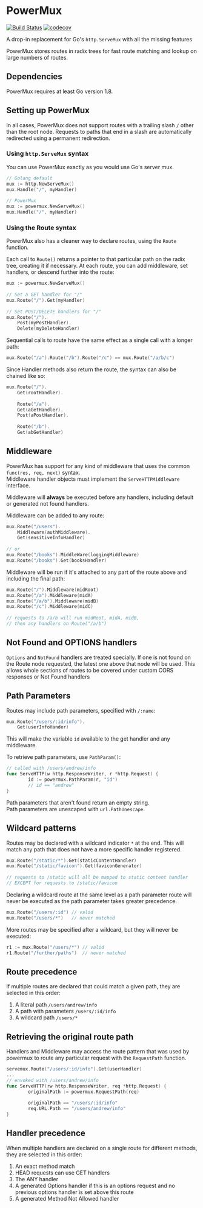 # PowerMux

[![Build Status](https://travis-ci.org/AndrewBurian/powermux.svg?branch=master)](https://travis-ci.org/AndrewBurian/powermux)
[![codecov](https://codecov.io/gh/AndrewBurian/powermux/branch/master/graph/badge.svg)](https://codecov.io/gh/AndrewBurian/powermux)


A drop-in replacement for Go's `http.ServeMux` with all the missing features

PowerMux stores routes in radix trees for fast route matching and lookup on large numbers of routes.

## Dependencies

PowerMux requires at least Go version 1.8.

## Setting up PowerMux

In all cases, PowerMux does not support routes with a trailing slash `/` other than the root node.
Requests to paths that end in a slash are automatically redirected using a permanent redirection.

### Using `http.ServeMux` syntax

You can use PowerMux exactly as you would use Go's server mux.

```go
// Golang default
mux := http.NewServeMux()
mux.Handle("/", myHandler)
  
// PowerMux
mux := powermux.NewServeMux()
mux.Handle("/", myHandler)
```

### Using the Route syntax

PowerMux also has a cleaner way to declare routes, using the `Route` function.

Each call to `Route()` returns a pointer to that particular path on the radix tree, creating it if necessary.
At each route, you can add middleware, set handlers, or descend further into the route:

```go
mux := powermux.NewServeMux()
 
// Set a GET handler for "/"
mux.Route("/").Get(myHandler)
 
// Set POST/DELETE handlers for "/"
mux.Route("/").
    Post(myPostHandler).
    Delete(myDeleteHandler)
```

Sequential calls to route have the same effect as a single call with a longer path:

```go
mux.Route("/a").Route("/b").Route("/c") == mux.Route("/a/b/c")
```

Since Handler methods also return the route, the syntax can also be chained like so:

```go
mux.Route("/").
    Get(rootHandler).
    
    Route("/a").
    Get(aGetHandler).
    Post(aPostHandler).
    
    Route("/b").
    Get(abGetHandler)
```

## Middleware

PowerMux has support for any kind of middleware that uses the common `func(res, req, next)` syntax.  
Middleware handler objects must implement the `ServeHTTPMiddleware` interface.

Middleware will **always** be executed before any handlers, including default or generated not found handlers.

Middleware can be added to any route:

```go
mux.Route("/users").
    Middleware(authMiddleware).
    Get(sensitiveInfoHandler)
    
// or
mux.Route("/books").MiddleWare(loggingMiddleware)
mux.Route("/books").Get(booksHandler)
```

Middleware will be run if it's attached to any part of the route above and including the final path:

```go
mux.Route("/").Middleware(midRoot)
mux.Route("/a").Middleware(midA)
mux.Route("/a/b").Middleware(midB)
mux.Route("/c").Middleware(midC)
 
// requests to /a/b will run midRoot, midA, midB, 
// then any handlers on Route("/a/b")
```

## Not Found and OPTIONS handlers

`Options` and `NotFound` handlers are treated specially. If one is not found on the Route node requested, 
the latest one above that node will be used. This allows whole sections of routes to be covered under custom CORS
responses or Not Found handlers

## Path Parameters

Routes may include path parameters, specified with `/:name`:

```go
mux.Route("/users/:id/info").
    Get(userInfoHander)
```

This will make the variable `id` available to the get handler and any middleware.  

To retrieve path parameters, use `PathParam()`:

```go
// called with /users/andrew/info
func ServeHTTP(w http.ResponseWriter, r *http.Request) {
        id := powermux.PathParam(r, "id")
        // id == "andrew"
}
```

Path parameters that aren't found return an empty string.  
Path parameters are unescaped with `url.PathUnescape`.

## Wildcard patterns
Routes may be declared with a wildcard indicator `*` at the end. 
This will match any path that does not have a more specific handler registered.

```go
mux.Route("/static/*").Get(staticContentHandler)
mux.Route("/static/favicon").Get(faviconGenerator)
 
// requests to /static will all be mapped to static content handler
// EXCEPT for requests to /static/favicon
```

Declaring a wildcard route at the same level as a path parameter route will never be executed as the path parameter takes greater precedence.

```go
mux.Route("/users/:id") // valid
mux.Route("/users/*")   // never matched
```

More routes may be specified after a wildcard, but they will never be executed:

```go
r1 := mux.Route("/users/*") // valid
r1.Route("/further/paths")  // never matched
```

## Route precedence

If multiple routes are declared that could match a given path, they are selected in this order:

  1. A literal path `/users/andrew/info`
  2. A path with parameters `/users/:id/info`
  3. A wildcard path `/users/*`

## Retrieving the original route path

Handlers and Middleware may access the route pattern that was used by powermux to route any particular 
request with the `RequestPath` function.

```go
servemux.Route("/users/:id/info").Get(userHandler)
...
// envoked with /users/andrew/info
func ServeHTTP(rw http.ResponseWriter, req *http.Request) {
        originalPath := powermux.RequestPath(req)
        
        originalPath == "/users/:id/info"
        req.URL.Path == "/users/andrew/info"
}
```

## Handler precedence

When multiple handlers are declared on a single route for different methods, they are selected in this order:

  1. An exact method match
  2. HEAD requests can use GET handlers
  3. The ANY handler
  4. A generated Options handler if this is an options request and no previous options handler is set above this route
  5. A generated Method Not Allowed handler
